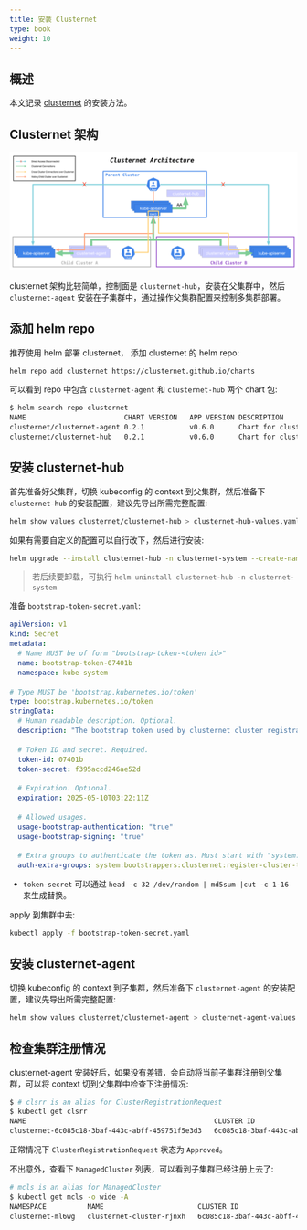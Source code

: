 ```yaml
---
title: 安装 Clusternet
type: book
weight: 10
---
```


## 概述

本文记录 [clusternet](https://github.com/clusternet/clusternet) 的安装方法。

## Clusternet 架构

![](1.png)

clusternet 架构比较简单，控制面是 `clusternet-hub`，安装在父集群中，然后 `clusternet-agent` 安装在子集群中，通过操作父集群配置来控制多集群部署。

## 添加 helm repo

推荐使用 helm 部署 clusternet， 添加 clusternet 的 helm repo:

```bash
helm repo add clusternet https://clusternet.github.io/charts
```

可以看到 repo 中包含 `clusternet-agent` 和 `clusternet-hub` 两个 chart 包:

```bash
$ helm search repo clusternet
NAME                       	CHART VERSION	APP VERSION	DESCRIPTION
clusternet/clusternet-agent	0.2.1        	v0.6.0     	Chart for clusternet-agent
clusternet/clusternet-hub  	0.2.1        	v0.6.0     	Chart for clusternet-hub
```

## 安装 clusternet-hub

首先准备好父集群，切换 kubeconfig 的 context 到父集群，然后准备下 `clusternet-hub` 的安装配置，建议先导出所需完整配置:

```bash
helm show values clusternet/clusternet-hub > clusternet-hub-values.yaml
```

如果有需要自定义的配置可以自行改下，然后进行安装:

```bash
helm upgrade --install clusternet-hub -n clusternet-system --create-namespace -f clusternet-hub-values.yaml clusternet/clusternet-hub
```
  > 若后续要卸载，可执行 `helm uninstall clusternet-hub -n clusternet-system`
  
准备 `bootstrap-token-secret.yaml`:

```yaml
apiVersion: v1
kind: Secret
metadata:
  # Name MUST be of form "bootstrap-token-<token id>"
  name: bootstrap-token-07401b
  namespace: kube-system

# Type MUST be 'bootstrap.kubernetes.io/token'
type: bootstrap.kubernetes.io/token
stringData:
  # Human readable description. Optional.
  description: "The bootstrap token used by clusternet cluster registration."

  # Token ID and secret. Required.
  token-id: 07401b
  token-secret: f395accd246ae52d

  # Expiration. Optional.
  expiration: 2025-05-10T03:22:11Z

  # Allowed usages.
  usage-bootstrap-authentication: "true"
  usage-bootstrap-signing: "true"

  # Extra groups to authenticate the token as. Must start with "system:bootstrappers:"
  auth-extra-groups: system:bootstrappers:clusternet:register-cluster-token
```

* `token-secret` 可以通过 `head -c 32 /dev/random | md5sum |cut -c 1-16` 来生成替换。

apply 到集群中去:

```bash
kubectl apply -f bootstrap-token-secret.yaml
```

## 安装 clusternet-agent

切换 kubeconfig 的 context 到子集群，然后准备下 `clusternet-agent` 的安装配置，建议先导出所需完整配置:

```bash
helm show values clusternet/clusternet-agent > clusternet-agent-values.yaml
```

## 检查集群注册情况

clusternet-agent 安装好后，如果没有差错，会自动将当前子集群注册到父集群，可以将 context 切到父集群中检查下注册情况:

```bash
$ # clsrr is an alias for ClusterRegistrationRequest
$ kubectl get clsrr
NAME                                              CLUSTER ID                             STATUS     AGE
clusternet-6c085c18-3baf-443c-abff-459751f5e3d3   6c085c18-3baf-443c-abff-459751f5e3d3   Approved   2m2s
```

正常情况下 `ClusterRegistrationRequest` 状态为 `Approved`。

不出意外，查看下 `ManagedCluster` 列表，可以看到子集群已经注册上去了:

```bash
# mcls is an alias for ManagedCluster
$ kubectl get mcls -o wide -A
NAMESPACE          NAME                       CLUSTER ID                             CLUSTER TYPE   SYNC MODE   KUBERNETES       READYZ   AGE
clusternet-ml6wg   clusternet-cluster-rjnxh   6c085c18-3baf-443c-abff-459751f5e3d3   EdgeCluster    Dual        v1.18.4-tke.16   true     9m25s
```
